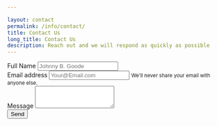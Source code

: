 ```yaml
---

layout: contact
permalink: /info/contact/
title: Contact Us
long_title: Contact Us
description: Reach out and we will respond as quickly as possible
---
```



<form 
    action="https://formspree.io/nkline@solarinnovations.com"
    method="POST">
    <div class="form-group">
        <label for="email">Full Name</label>
        <input type="email" name="full-name" class="form-control" id="email" aria-describedby="emailHelp" placeholder="Johnny B. Goode">
    </div>
    <div class="form-group">
        <label for="email">Email address</label>
        <input type="email" name="_replyto" class="form-control" id="email" aria-describedby="emailHelp" placeholder="Your@Email.com">
        <small id="emailHelp" class="form-text text-muted">We'll never share your email with anyone else.</small>
    </div>
    <div class="form-group">
        <label for="message">Message</label>
        <textarea class="form-control" name="Message" id="message" rows="3"></textarea>
    </div>
    <input type="hidden" name="_subject" value="New IRT Contact Submission!" />
    <input type="text" name="_gotcha" style="display:none" />
    <input type="submit" class="btn btn-primary mb-2" value="Send">
</form>